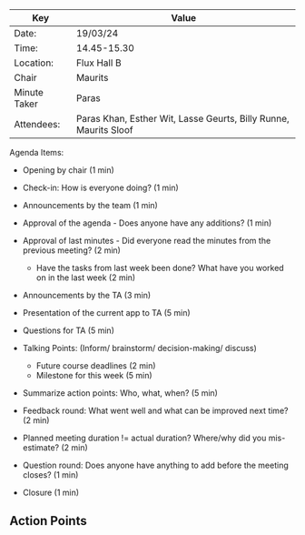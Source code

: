 
| Key          | Value                                                            |
|--------------|------------------------------------------------------------------|
| Date:        | 19/03/24                                                         |
| Time:        | 14.45-15.30                                                      |
| Location:    | Flux Hall B                                                      |
| Chair        | Maurits                                                          |
| Minute Taker | Paras                                                            |
| Attendees:   | Paras Khan, Esther Wit, Lasse Geurts, Billy Runne, Maurits Sloof |

Agenda Items:
- Opening by chair (1 min)
- Check-in: How is everyone doing? (1 min)
- Announcements by the team (1 min)
- Approval of the agenda - Does anyone have any additions? (1 min)
- Approval of last minutes - Did everyone read the minutes from the previous meeting? (2 min)
    - Have the tasks from last week been done? What have you worked on in the last week (2 min)

- Announcements by the TA (3 min)
- Presentation of the current app to TA (5 min)
- Questions for TA (5 min)

- Talking Points: (Inform/ brainstorm/ decision-making/ discuss)
    - Future course deadlines (2 min)
    - Milestone for this week (5 min)

- Summarize action points: Who, what, when? (5 min)
- Feedback round: What went well and what can be improved next time? (2 min)
- Planned meeting duration != actual duration? Where/why did you mis-estimate? (2 min)
- Question round: Does anyone have anything to add before the meeting closes? (1 min)
- Closure (1 min)

Action Points
-
